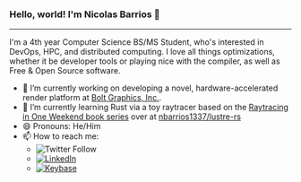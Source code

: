 ### Hello, world! I'm Nicolas Barrios 👋

---

I'm a 4th year Computer Science BS/MS Student, who's interested in DevOps, HPC, and distributed computing. I love all things optimizations, whether it be developer tools or playing nice with the compiler, as well as Free & Open Source software.

- 🔭 I’m currently working on developing a novel, hardware-accelerated render platform at [Bolt Graphics, Inc.](https://www.bolt.graphics/the-bolt-platform).
- 🌱 I’m currently learning Rust via a toy raytracer based on the [Raytracing in One Weekend book series](https://raytracing.github.io/) over at [nbarrios1337/lustre-rs](https://github.com/nbarrios1337/lustre-rs)
- 😄 Pronouns: He/Him
- 📫 How to reach me:
  - ![Twitter Follow](https://img.shields.io/twitter/follow/nbarrios1337?style=social)
  - <a href="https://www.linkedin.com/in/nbarrios1337"><img src="https://img.shields.io/badge/Linkedin-Connect-blue?logo=linkedin&style=social" alt="LinkedIn"></a>
  - <a href="https://keybase.io/nbarrios"><img src="https://img.shields.io/badge/Keybase-Follow-blue?logo=keybase&style=social" alt="Keybase"></a>

<!--
**nbarrios1337/nbarrios1337** is a ✨ _special_ ✨ repository because its `README.md` (this file) appears on your GitHub profile.

Here are some ideas to get you started:

- 🔭 I’m currently working on ...
- 🌱 I’m currently learning ...
- 👯 I’m looking to collaborate on ...
- 🤔 I’m looking for help with ...
- 💬 Ask me about ...
- 📫 How to reach me: ...
- 😄 Pronouns: ...
- ⚡ Fun fact: ...
-->
